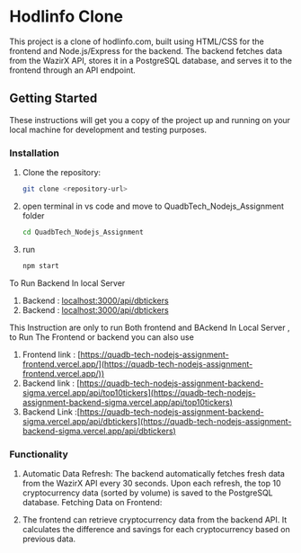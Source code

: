 # Hodlinfo Clone

This project is a clone of hodlinfo.com, built using HTML/CSS for the frontend and Node.js/Express for the backend. The backend fetches data from the WazirX API, stores it in a PostgreSQL database, and serves it to the frontend through an API endpoint.

## Getting Started

These instructions will get you a copy of the project up and running on your local machine for development and testing purposes.

### Installation

1. Clone the repository:
   ```bash
   git clone <repository-url>
2. open terminal in vs code and move to QuadbTech_Nodejs_Assignment folder
   ```bash
   cd QuadbTech_Nodejs_Assignment
3. run
   ```bash
   npm start

To Run Backend In local Server
1. Backend : [localhost:3000/api/dbtickers](localhost:3000/api/dbtickers)
1. Backend : [localhost:3000/api/dbtickers](localhost:3000/api/top10tickers)

This Instruction are only to run Both frontend and BAckend In Local Server , to Run The Frontend or backend you can also use 
1. Frontend link : [https://quadb-tech-nodejs-assignment-frontend.vercel.app/](https://quadb-tech-nodejs-assignment-frontend.vercel.app/))
2. Backend link : [https://quadb-tech-nodejs-assignment-backend-sigma.vercel.app/api/top10tickers](https://quadb-tech-nodejs-assignment-backend-sigma.vercel.app/api/top10tickers)
3. Backend Link :[https://quadb-tech-nodejs-assignment-backend-sigma.vercel.app/api/dbtickers](https://quadb-tech-nodejs-assignment-backend-sigma.vercel.app/api/dbtickers)



### Functionality
1. Automatic Data Refresh:
The backend automatically fetches fresh data from the WazirX API every 30 seconds.
Upon each refresh, the top 10 cryptocurrency data (sorted by volume) is saved to the PostgreSQL database.
Fetching Data on Frontend:

2. The frontend can retrieve cryptocurrency data from the backend API.
It calculates the difference and savings for each cryptocurrency based on previous data.
